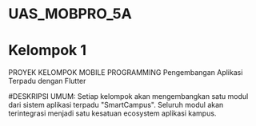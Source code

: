 # UAS_MOBPRO_5A
# Kelompok 1
  PROYEK KELOMPOK MOBILE PROGRAMMING Pengembangan Aplikasi Terpadu dengan Flutter   

#DESKRIPSI UMUM:
  Setiap kelompok akan mengembangkan satu modul dari sistem aplikasi terpadu "SmartCampus".
  Seluruh modul akan terintegrasi menjadi satu kesatuan ecosystem aplikasi kampus.
